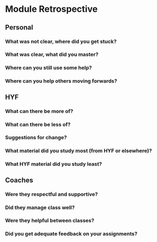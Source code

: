 # Module Retrospective

## Personal

<!-- How did you do in this module? -->

### What was not clear, where did you get stuck?

### What was clear, what did you master?

### Where can you still use some help?

### Where can you help others moving forwards?

## HYF

<!-- How did HYF do in this module? -->

### What can there be more of?

### What can there be less of?

### Suggestions for change?

### What material did you study most (from HYF or elsewhere)?

### What HYF material did you study least?

## Coaches

<!-- How did the coaches do in this module? -->

### Were they respectful and supportive?

### Did they manage class well?

### Were they helpful between classes?

### Did you get adequate feedback on your assignments?
